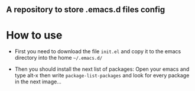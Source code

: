 ## A repository to store .emacs.d files config

# How to use
- First you need to download the file `init.el` and copy it to the emacs directory into the home `~/.emacs.d/`

- Then you should install the next list of packages: Open your emacs and type alt-x then write `package-list-packages` and look for every package in the next image...
